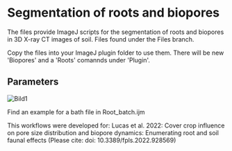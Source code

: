 # Segmentation of roots and biopores

The files provide ImageJ scripts for the segmentation of roots and biopores in 3D X-ray CT images of soil. Files found under the Files branch.

Copy the files into your ImageJ plugin folder to use them. There will be new 'Biopores' and a 'Roots' comannds under 'Plugin'.

## Parameters
![Bild1](https://user-images.githubusercontent.com/49753745/177374240-0040fed6-344b-4ebc-899c-0365e32f4bf1.jpg)


Find an example for a bath file in Root_batch.ijm  


This workflows were developed for: Lucas et al. 2022:  Cover crop influence on pore size distribution and biopore dynamics: Enumerating root and
soil faunal effects (Please cite: doi: 10.3389/fpls.2022.928569)
